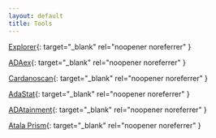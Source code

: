 ```yaml
---
layout: default
title: Tools
---
```


[Explorer](https://explorer.cardano.org/en.html){: target="_blank" rel="noopener noreferrer" }

[ADAex](https://adaex.org/){: target="_blank" rel="noopener noreferrer" }

[Cardanoscan](https://cardanoscan.io/){: target="_blank" rel="noopener noreferrer" }

[AdaStat](https://adastat.net/){: target="_blank" rel="noopener noreferrer" }

[ADAtainment](https://www.adatainment.com/){: target="_blank" rel="noopener noreferrer" }

[Atala Prism](https://www.atalaprism.io/){: target="_blank" rel="noopener noreferrer" }
